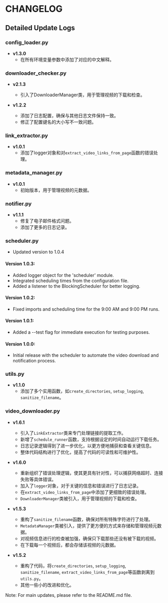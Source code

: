 
# CHANGELOG

## Detailed Update Logs

### config_loader.py
- **v1.3.0**
  - 在所有环境变量参数中添加了对应的中文解释。

### downloader_checker.py
- **v2.1.3**
  - 引入了DownloaderManager类，用于管理视频的下载和检查。

- **v1.2.2**
  - 添加了日志配置，确保与其他日志文件保持一致。
  - 修正了配置键名的大小写不一致问题。

### link_extractor.py
- **v1.0.1**
  - 添加了logger对象和对`extract_video_links_from_page`函数的错误处理。

### metadata_manager.py
- **v1.0.1**
  - 初始版本，用于管理视频的元数据。

### notifier.py
- **v1.1.1**
  - 修复了电子邮件格式问题。
  - 添加了更多的日志记录。

### scheduler.py
- Updated version to 1.0.4
#### Version 1.0.3:
 - Added logger object for the 'scheduler' module.
 - Integrated scheduling times from the configuration file.
 - Added a listener to the BlockingScheduler for better logging.
#### Version 1.0.2:
 - Fixed imports and scheduling time for the 9:00 AM and 9:00 PM runs.
#### Version 1.0.1:
 - Added a --test flag for immediate execution for testing purposes.
#### Version 1.0.0:
 - Initial release with the scheduler to automate the video download and notification process.


### utils.py
- **v1.1.0**
  - 添加了多个实用函数，如`create_directories`, `setup_logging`, `sanitize_filename`。

### video_downloader.py
- **v1.6.1**
  - 引入了`LinkExtractor`类来专门处理链接的提取工作。
  - 新增了`schedule_runner`函数，支持根据设定的时间自动运行下载任务。
  - 日志记录逻辑得到了进一步优化，以更方便地捕获和查看关键信息。
  - 整体代码结构进行了优化，提高了代码的可读性和可维护性。

- **v1.6.0**
  - 重新组织了错误处理逻辑，使其更具有针对性，可以捕获网络超时、连接失败等具体错误。
  - 加入了`logger`对象，对于关键的信息和错误进行了日志记录。
  - 在`extract_video_links_from_page`中添加了更细致的错误处理。
  - `DownloaderManager`类被引入，用于管理视频的下载和检查。

- **v1.5.3**
  - 重构了`sanitize_filename`函数，确保对所有特殊字符进行了处理。
  - `MetadataManager`类被引入，提供了更方便的方式来存储和管理视频元数据。
  - 对视频信息进行的检查被加强，确保只下载那些还没有被下载的视频。
  - 在下载每一个视频后，都会存储该视频的元数据。

- **v1.5.2**
  - 重构了代码，将`create_directories`, `setup_logging`, `sanitize_filename`, `extract_video_links_from_page`等函数剥离到`utils.py`。
  - 其他一些小的改进和优化。

Note: For main updates, please refer to the README.md file.
